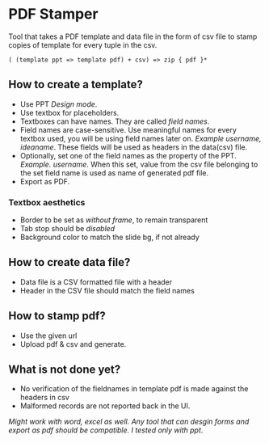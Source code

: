 # PDF Stamper

Tool that takes a PDF template and data file in the form of csv file to stamp copies of template for every tuple in the csv. 

```
( (template ppt => template pdf) + csv) => zip { pdf }*
```
## How to create a template?

- Use PPT *Design mode*.
- Use textbox for placeholders. 
- Textboxes can have names. They are called *field names*. 
- Field names are case-sensitive. Use meaningful names for every textbox used, you will be using field names later on. *Example username, ideaname*. These fields will be used as headers in the data(csv) file. 
- Optionally, set one of the field names as the property of the PPT. *Example. username*. When this set, value from the csv file belonging to the set field name is used as name of generated pdf file. 
- Export as PDF. 
### Textbox aesthetics 

- Border to be set as *without frame*, to remain transparent
- Tab stop should be *disabled*
- Background color to match the slide bg, if not already

## How to create data file? 
- Data file is a CSV formatted file with a header
- Header in the CSV file should match the field names

## How to stamp pdf? 
- Use the given url
- Upload pdf & csv and generate.

## What is not done yet? 
- No verification of the fieldnames in template pdf is made against the headers in csv
- Malformed records are not reported back in the UI.


*Might work with word, excel as well. Any tool that can desgin forms and export as pdf should be compatible. I tested only with ppt*.

